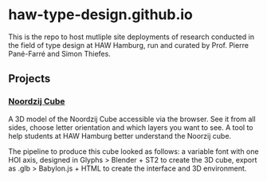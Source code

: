 # haw-type-design.github.io

This is the repo to host mutliple site deployments of research conducted in the field of type design at HAW Hamburg, run and curated by Prof. Pierre Pané-Farré and Simon Thiefes.

## Projects

### [Noordzij Cube](https://haw-type-design.github.io/noordzij-cube/)
A 3D model of the Noordzij Cube accessible via the browser. See it from all sides, choose letter orientation and which layers you want to see. A tool to help students at HAW Hamburg better understand the Noorzij cube.

The pipeline to produce this cube looked as follows: a variable font with one HOI axis, designed in Glyphs > Blender + ST2 to create the 3D cube, export as .glb >  Babylon.js + HTML to create the interface and 3D environment.
